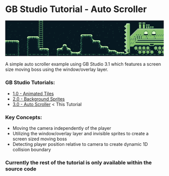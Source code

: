 # GB Studio Tutorial - Auto Scroller
![](/assets/backgrounds/drill-chase.png "The background")

A simple auto scroller example using GB Studio 3.1 which features a screen size moving boss using the window/overlay layer.

### GB Studio Tutorials:

- [1.0 - Animated Tiles](https://github.com/phinioxGlade/gbstudio-3-animated-tile-tutorial)
- [2.0 - Background Sprites](https://github.com/phinioxGlade/gbstudio-background-sprites-tutorial)
- [3.0 - Auto Scroller](https://github.com/phinioxGlade/gbstudio-auto-scroller) &lt; This Tutorial

### Key Concepts:

- Moving the camera independently of the player
- Utilizing the window/overlay layer and invisible sprites to create a screen sized moving boss
- Detecting player position relative to camera to create dynamic 1D collision boundary 

### Currently the rest of the tutorial is only available within the source code
